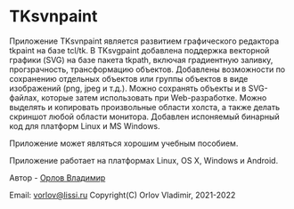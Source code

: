 # TKsvnpaint
Приложение TKsvnpaint является развитием графического редактора tkpaint на базе tcl/tk.
В TKsvgpaint добавлена поддержка векторной графики (SVG) на базе пакета tkpath, 
включая градиентную заливку, прогзрачность, трансформацию объектов.
Добавлены возможности по сохранению отдельных объектов или 
группы объектов в виде изображений (png, jpeg и т.д.).
Можно сохранять объекты и в SVG-файлах, которые затем использовать при Web-разработке.
Можно выделять и копировать произвольные области холста, а также
делать скриншот любой области монитора.
Добавлен испоняемый бинарный код для платформ Linux и MS Windows.

Приложение может являться хорошим учебным пособием.

Приложение работает на платформах Linux, OS X, Windows и Android.

Автор - [Орлов Владимир](http://museum.lissi-crypto.ru/)

Email: vorlov@lissi.ru
Copyright(C) Orlov Vladimir, 2021-2022
